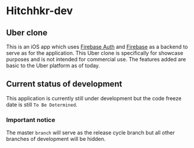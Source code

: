 # Hitchhkr-dev
## Uber clone

This is an iOS app which uses [Firebase Auth](https://firebase.google.com/docs/auth/) and [Firebase](https://firebase.google.com/) as a backend to serve as for the application. This Uber clone is specifically for showcase purposes and is not intended for commercial use. The features added are basic to the Uber platform as of today.

## Current status of development

This application is currently still under development but the code freeze date is still `To Be Determined`.

### Important notice

The master `branch` will serve as the release cycle branch but all other branches of development will be hidden.
